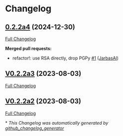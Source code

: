 # Changelog

## [0.2.2a4](https://github.com/JarbasHiveMind/poorman_handshake/tree/0.2.2a4) (2024-12-30)

[Full Changelog](https://github.com/JarbasHiveMind/poorman_handshake/compare/V0.2.2a3...0.2.2a4)

**Merged pull requests:**

- refactor!: use RSA directly, drop PGPy [\#1](https://github.com/JarbasHiveMind/poorman_handshake/pull/1) ([JarbasAl](https://github.com/JarbasAl))

## [V0.2.2a3](https://github.com/JarbasHiveMind/poorman_handshake/tree/V0.2.2a3) (2023-08-03)

[Full Changelog](https://github.com/JarbasHiveMind/poorman_handshake/compare/V0.2.2a2...V0.2.2a3)

## [V0.2.2a2](https://github.com/JarbasHiveMind/poorman_handshake/tree/V0.2.2a2) (2023-08-03)

[Full Changelog](https://github.com/JarbasHiveMind/poorman_handshake/compare/0.2.0...V0.2.2a2)



\* *This Changelog was automatically generated by [github_changelog_generator](https://github.com/github-changelog-generator/github-changelog-generator)*
